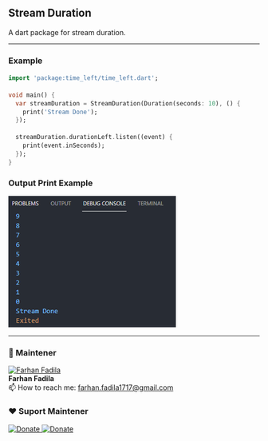## Stream Duration

A dart package for stream duration.

----

### Example
```dart
import 'package:time_left/time_left.dart';

void main() {
  var streamDuration = StreamDuration(Duration(seconds: 10), () {
    print('Stream Done');
  });

  streamDuration.durationLeft.listen((event) {
    print(event.inSeconds);
  });
}
```

### Output Print Example

[![Output][]][Output]

----

### 🚧 Maintener 
<a href="https://github.com/farhanfadila1717"><img src="https://avatars.githubusercontent.com/u/43161050?s=100" width="80px;" alt="Farhan Fadila"/></a><br>
**Farhan Fadila** <br>
📫 How to reach me: farhan.fadila1717@gmail.com

### ❤️ Suport Maintener
  <a href="https://www.paypal.me/farhanfadila1717">
    <img src="https://img.shields.io/badge/Donate-PayPal-00457C?logo=paypal"
      alt="Donate" />
</a>
  <a href="https://linktr.ee/farhanfadila">
    <img src="https://img.shields.io/badge/Linktree-farhanfadila-orange"
      alt="Donate" />
</a>

[Output]: https://github.com/farhanfadila1717/stream_duration/blob/master/display/output.png

